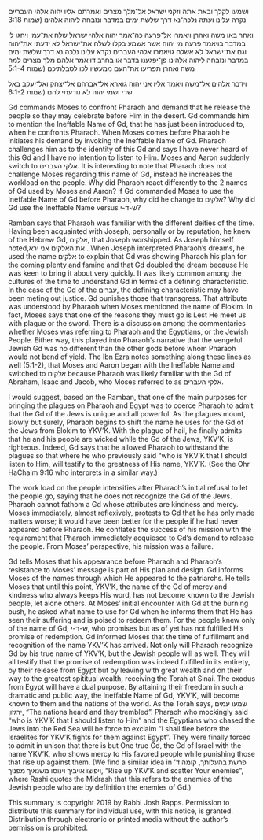 ושמעו לקלך ובאת אתה וזקני ישראל אל־מלך מצרים ואמרתם אליו יהוה אלהי העבריים נקרה עלינו ועתה נלכה־נא דרך שלשת ימים במדבר ונזבחה ליהוה אלהינו (שמות 3:18

ואחר באו משה ואהרן ויאמרו אל־פרעה כה־אמר יהוה אלהי ישראל שלח את־עמי ויחגו לי במדבר בויאמר פרעה מי יהוה אשר אשמע בקלו לשלח את־ישראל לא ידעתי את־יהוה וגם את־ישראל לא אשלח גויאמרו אלהי העברים נקרא עלינו נלכה נא דרך שלשת ימים במדבר ונזבחה ליהוה אלהינו פן־יפגענו בדבר או בחרב דויאמר אלהם מלך מצרים למה משה ואהרן תפריעו את־העם ממעשיו לכו לסבלתיכם (שמות 5:1-4

וידבר אלהים אל־משה ויאמר אליו אני יהוה גוארא אל־אברהם אל־יצחק ואל־יעקב באל שדי ושמי יהוה לא נודעתי להם (שמות 6:1-2

Gd commands Moses to confront Pharaoh and demand that he release the people so they may celebrate before Him in the desert. Gd commands him to mention the Ineffable Name of Gd, that he has just been introduced to, when he confronts Pharaoh. When Moses comes before Pharaoh he initiates his demand by invoking the Ineffable Name of Gd. Pharaoh challenges him as to the identity of this Gd and says I have never heard of this Gd and I have no intention to listen to Him. Moses and Aaron suddenly switch to אלקי העברים. It is interesting to note that Pharaoh does not challenge Moses regarding this name of Gd, instead he increases the workload on the people.  Why did Pharaoh react differently to the 2 names of Gd used by Moses and Aaron? If Gd commanded Moses to use the Ineffable Name of Gd before Pharaoh, why did he change to אלקים? Why did Gd use the Ineffable Name versus ש-ד-י?


Ramban says that Pharaoh was familiar with the different deities of the time. Having been acquainted with Joseph, personally or by reputation, he knew of the Hebrew Gd, אלקים, that Joseph worshipped. As Joseph himself noted,את האלקים אני ירא .  When Joseph interpreted Pharaoh’s dreams, he used the name אלקים to explain that Gd was showing Pharaoh his plan for the coming plenty and famine and that Gd doubled the dream because He was keen to bring it about very quickly. It was likely common among the cultures of the time to understand Gd in terms of a defining characteristic. In the case of the Gd of the עברים, the defining characteristic may have been meting out justice. Gd punishes those that transgress. That attribute was understood by Pharaoh when Moses mentioned the name of Elokim. In fact, Moses says that one of the reasons they must go is Lest He meet us with plague or the sword. There is a discussion among the commentaries whether Moses was referring to Pharaoh and the Egyptians, or the Jewish People. Either way, this played into Pharaoh’s narrative that the vengeful Jewish Gd was no different than the other gods before whom Pharaoh would not bend of yield. The Ibn Ezra notes something along these lines as well (5:1-2), that Moses and Aaron began with the Ineffable Name and switched to אלקים because Pharaoh was likely familiar with the Gd of Abraham, Isaac and Jacob, who Moses referred to as אלקי העברים.

I would suggest, based on the Ramban, that one of the main purposes for bringing the plagues on Pharaoh and Egypt was to coerce Pharaoh to admit that the Gd of the Jews is unique and all powerful. As the plagues mount, slowly but surely, Pharaoh begins to shift the name he uses for the Gd of the Jews from Elokim to YKV’K. With the plague of hail, he finally admits that he and his people are wicked while the Gd of the Jews, YKV’K, is righteous. Indeed, Gd says that he allowed Pharaoh to withstand the plagues so that where he who previously said “who is YKV’K that I should listen to Him, will testify to the greatness of His name, YKV’K. (See the Ohr HaChaim 9:16 who interprets in a similar way.) 


The work load on the people intensifies after Pharaoh’s initial refusal to let the people go, saying that he does not recognize the Gd of the Jews. Pharaoh cannot fathom a Gd whose attributes are kindness and mercy. Moses immediately, almost reflexively, protests to Gd that he has only made matters worse; it would have been better for the people if he had never appeared before Pharaoh. He conflates the success of his mission with the requirement that Pharaoh immediately acquiesce to Gd’s demand to release the people. From Moses’ perspective, his mission was a failure. 


Gd tells Moses that his appearance before Pharaoh and Pharaoh’s resistance to Moses’ message is part of His plan and design. Gd informs Moses of the names through which He appeared to the patriarchs. He tells Moses that until this point, YKV’K, the name of the Gd of mercy and kindness who always keeps His word, has not become known to the Jewish people, let alone others. At Moses’ initial encounter with Gd at the burning bush, he asked what name to use for Gd when he informs them that He has seen their suffering and is poised to redeem them. For the people knew only of the name of Gd, ש-ד-י, who promises but as of yet has not fulfilled His promise of redemption. Gd informed Moses that the time of fulfillment and recognition of the name YKV’K has arrived. Not only will Pharaoh recognize Gd by his true name of YKV’K, but the Jewish people will as well. They will all testify that the promise of redemption was indeed fulfilled in its entirety, by their release from Egypt but by leaving with great wealth and on their way to the greatest spititual wealth, receiving the Torah at Sinai. The exodus from Egypt will have a dual purpose. By attaining their freedom in such a dramatic and public way, the Ineffable Name of Gd, YKV’K, will become known to them and the nations of the world. As the Torah says, שמעו עמים ירגזון, “The nations heard and they trembled”. Pharaoh who mockingly said “who is YKV’K that I should listen to Him” and the Egyptians who chased the Jews into the Red Sea will be force to exclaim “I shall flee before the Israelites for YKV’K fights for them against Egypt”. They were finally forced to admit in unison that there is but One true Gd, the Gd of Israel with the name YKV’K, who shows mercy to His favored people while punishing those that rise up against them. (We find a similar idea in פרשת בהעלותך, קומה ד' ויפוצו אויביך וינוסו משנאיך מפניך, “Rise up YKV’K and scatter Your enemies”, where Rashi quotes the Midrash that this refers to the enemies of the Jewish people who are by definition the enemies of Gd.)

This summary is copyright 2019 by Rabbi Josh Rapps. Permission to distribute this summary for individual use, with this notice, is granted. Distribution through electronic or printed media without the author’s permission is prohibited.



